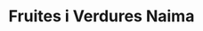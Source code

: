 ---
title: "Fruites i Verdures Naima"
url: /barcelona/fruites-i-verdures-naima/
shop: Gemüse & Obst
---